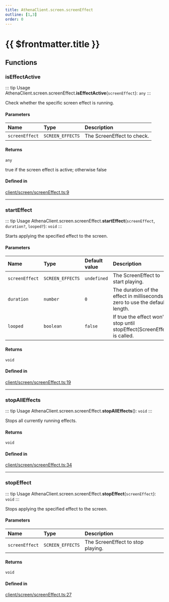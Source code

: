 ```yaml
---
title: AthenaClient.screen.screenEffect
outline: [1,3]
order: 0
---
```


# {{ $frontmatter.title }}


## Functions

### isEffectActive

::: tip Usage
AthenaClient.screen.screenEffect.**isEffectActive**(`screenEffect`): `any`
:::

Check whether the specific screen effect is running.

#### Parameters

| Name | Type | Description |
| :------ | :------ | :------ |
| `screenEffect` | `SCREEN_EFFECTS` | The ScreenEffect to check. |

#### Returns

`any`

true if the screen effect is active; otherwise false

#### Defined in

[client/screen/screenEffect.ts:9](https://github.com/Stuyk/altv-athena/blob/6e181c5/src/core/client/screen/screenEffect.ts#L9)

___

### startEffect

::: tip Usage
AthenaClient.screen.screenEffect.**startEffect**(`screenEffect`, `duration?`, `looped?`): `void`
:::

Starts applying the specified effect to the screen.

#### Parameters

| Name | Type | Default value | Description |
| :------ | :------ | :------ | :------ |
| `screenEffect` | `SCREEN_EFFECTS` | `undefined` | The ScreenEffect to start playing. |
| `duration` | `number` | `0` | The duration of the effect in milliseconds or zero to use the default length. |
| `looped` | `boolean` | `false` | If true the effect won't stop until stopEffect(ScreenEffect) is called. |

#### Returns

`void`

#### Defined in

[client/screen/screenEffect.ts:19](https://github.com/Stuyk/altv-athena/blob/6e181c5/src/core/client/screen/screenEffect.ts#L19)

___

### stopAllEffects

::: tip Usage
AthenaClient.screen.screenEffect.**stopAllEffects**(): `void`
:::

Stops all currently running effects.

#### Returns

`void`

#### Defined in

[client/screen/screenEffect.ts:34](https://github.com/Stuyk/altv-athena/blob/6e181c5/src/core/client/screen/screenEffect.ts#L34)

___

### stopEffect

::: tip Usage
AthenaClient.screen.screenEffect.**stopEffect**(`screenEffect`): `void`
:::

Stops applying the specified effect to the screen.

#### Parameters

| Name | Type | Description |
| :------ | :------ | :------ |
| `screenEffect` | `SCREEN_EFFECTS` | The ScreenEffect to stop playing. |

#### Returns

`void`

#### Defined in

[client/screen/screenEffect.ts:27](https://github.com/Stuyk/altv-athena/blob/6e181c5/src/core/client/screen/screenEffect.ts#L27)
